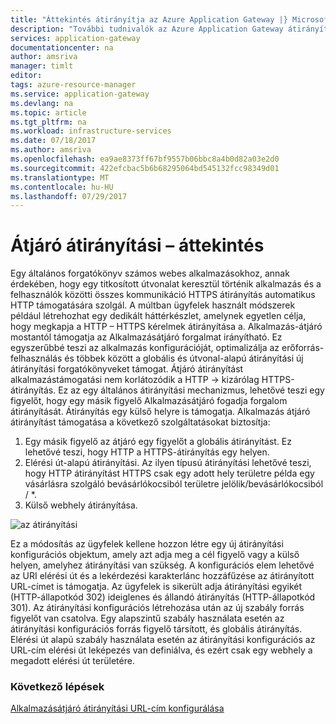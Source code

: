 ```yaml
---
title: "Áttekintés átirányítja az Azure Application Gateway |} Microsoft Docs"
description: "További tudnivalók az Azure Application Gateway átirányítási képességét"
services: application-gateway
documentationcenter: na
author: amsriva
manager: timlt
editor: 
tags: azure-resource-manager
ms.service: application-gateway
ms.devlang: na
ms.topic: article
ms.tgt_pltfrm: na
ms.workload: infrastructure-services
ms.date: 07/18/2017
ms.author: amsriva
ms.openlocfilehash: ea9ae8373ff67bf9557b06bbc8a4b0d82a03e2d0
ms.sourcegitcommit: 422efcbac5b6b68295064bd545132fcc98349d01
ms.translationtype: MT
ms.contentlocale: hu-HU
ms.lasthandoff: 07/29/2017
---
```

# <a name="application-gateway-redirect-overview"></a>Átjáró átirányítási – áttekintés

Egy általános forgatókönyv számos webes alkalmazásokhoz, annak érdekében, hogy egy titkosított útvonalat keresztül történik alkalmazás és a felhasználók közötti összes kommunikáció HTTPS átirányítás automatikus HTTP támogatására szolgál. A múltban ügyfelek használt módszerek például létrehozhat egy dedikált háttérkészlet, amelynek egyetlen célja, hogy megkapja a HTTP – HTTPS kérelmek átirányítása a.  Alkalmazás-átjáró mostantól támogatja az Alkalmazásátjáró forgalmat irányítható. Ez egyszerűbbé teszi az alkalmazás konfigurációját, optimalizálja az erőforrás-felhasználás és többek között a globális és útvonal-alapú átirányítási új átirányítási forgatókönyveket támogat. Átjáró átirányítást alkalmazástámogatási nem korlátozódik a HTTP -> kizárólag HTTPS-átirányítás. Ez az egy általános átirányítási mechanizmus, lehetővé teszi egy figyelőt, hogy egy másik figyelő Alkalmazásátjáró fogadja forgalom átirányítását. Átirányítás egy külső helyre is támogatja. Alkalmazás átjáró átirányítást támogatása a következő szolgáltatásokat biztosítja:

1. Egy másik figyelő az átjáró egy figyelőt a globális átirányítást. Ez lehetővé teszi, hogy HTTP a HTTPS-átirányítás egy helyen.
2. Elérési út-alapú átirányítási. Az ilyen típusú átirányítási lehetővé teszi, hogy HTTP átirányítást HTTPS csak egy adott hely területre példa egy vásárlásra szolgáló bevásárlókocsiból területre jelölik/bevásárlókocsiból / *.
3. Külső webhely átirányítása.

![az átirányítási](./media/application-gateway-redirect-overview/redirect.png)

Ez a módosítás az ügyfelek kellene hozzon létre egy új átirányítási konfigurációs objektum, amely azt adja meg a cél figyelő vagy a külső helyen, amelyhez átirányítási van szükség. A konfigurációs elem lehetővé az URI elérési út és a lekérdezési karakterlánc hozzáfűzése az átirányított URL-címet is támogatja. Az ügyfelek is sikerült adja átirányítási egyikét (HTTP-állapotkód 302) ideiglenes és állandó átirányítás (HTTP-állapotkód 301). Az átirányítási konfigurációs létrehozása után az új szabály forrás figyelőt van csatolva. Egy alapszintű szabály használata esetén az átirányítási konfigurációs forrás figyelő társított, és globális átirányítás. Elérési út alapú szabály használata esetén az átirányítási konfigurációs az URL-cím elérési út leképezés van definiálva, és ezért csak egy webhely a megadott elérési út területére.

### <a name="next-steps"></a>Következő lépések

[Alkalmazásátjáró átirányítási URL-cím konfigurálása](application-gateway-configure-redirect-powershell.md)
